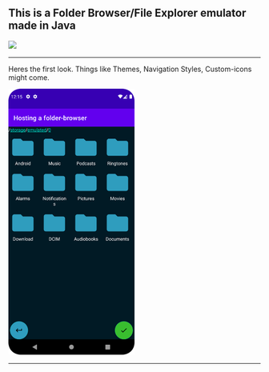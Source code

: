 <h2>This is a Folder Browser/File Explorer emulator made in Java</h2>

[![](https://jitpack.io/v/alvessss/FolderBrowser.svg)](https://jitpack.io/#alvessss/FolderBrowser)
<hr>
<p>
    Heres the first look. Things like Themes, Navigation Styles, Custom-icons might come.
</p>

<img width="50%" height="50%" src="https://github.com/alvessss/FolderBrowser/blob/master/screenshot_02_version_0_1_1.png">
<hr/>